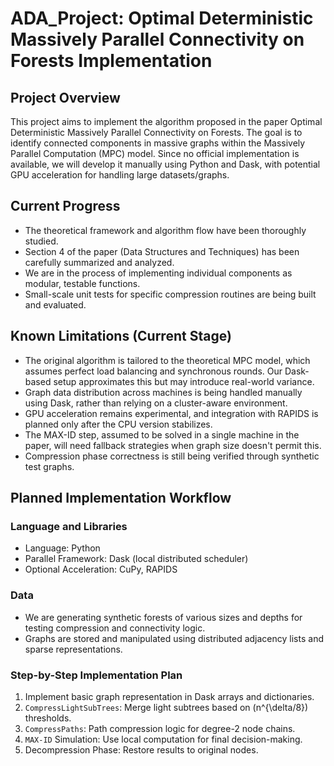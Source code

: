# ADA_Project: Optimal Deterministic Massively Parallel Connectivity on Forests Implementation

## Project Overview

This project aims to implement the algorithm proposed in the paper Optimal Deterministic Massively Parallel Connectivity on Forests. The goal is to identify connected components in massive graphs within the Massively Parallel Computation (MPC) model. Since no official implementation is available, we will develop it manually using Python and Dask, with potential GPU acceleration for handling large datasets/graphs.

## Current Progress

- The theoretical framework and algorithm flow have been thoroughly studied.
- Section 4 of the paper (Data Structures and Techniques) has been carefully summarized and analyzed.
- We are in the process of implementing individual components as modular, testable functions.
- Small-scale unit tests for specific compression routines are being built and evaluated.

## Known Limitations (Current Stage)

- The original algorithm is tailored to the theoretical MPC model, which assumes perfect load balancing and synchronous rounds. Our Dask-based setup approximates this but may introduce real-world variance.
- Graph data distribution across machines is being handled manually using Dask, rather than relying on a cluster-aware environment.
- GPU acceleration remains experimental, and integration with RAPIDS is planned only after the CPU version stabilizes.
- The MAX-ID step, assumed to be solved in a single machine in the paper, will need fallback strategies when graph size doesn't permit this.
- Compression phase correctness is still being verified through synthetic test graphs.

## Planned Implementation Workflow

### Language and Libraries

- Language: Python
- Parallel Framework: Dask (local distributed scheduler)
- Optional Acceleration: CuPy, RAPIDS

### Data

- We are generating synthetic forests of various sizes and depths for testing compression and connectivity logic.
- Graphs are stored and manipulated using distributed adjacency lists and sparse representations.

### Step-by-Step Implementation Plan

1. Implement basic graph representation in Dask arrays and dictionaries.
2. `CompressLightSubTrees`: Merge light subtrees based on \(n^{\delta/8}\) thresholds.
3. `CompressPaths`: Path compression logic for degree-2 node chains.
4. `MAX-ID` Simulation: Use local computation for final decision-making.
5. Decompression Phase: Restore results to original nodes.
